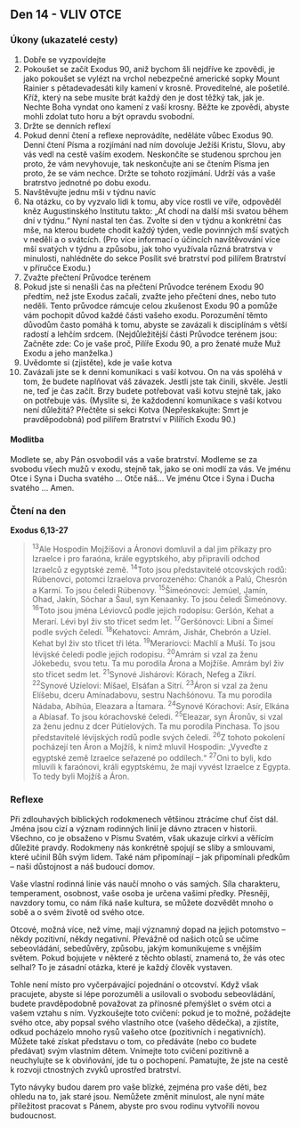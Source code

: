 ## Den 14 - VLIV OTCE

### Úkony (ukazatelé cesty)

1. Dobře se vyzpovídejte
1. Pokoušet se začít Exodus 90, aniž bychom šli nejdříve ke zpovědi, je jako pokoušet se vylézt na vrchol nebezpečné americké sopky Mount Rainier s pětadevadesáti kily kamení v krosně. Proveditelné, ale pošetilé. Kříž, který na sebe musíte brát každý den je dost těžký tak, jak je. Nechte Boha vyndat ono kamení z vaší krosny. Běžte ke zpovědi, abyste mohli zdolat tuto horu a být opravdu svobodní.
1. Držte se denních reflexí
1. Pokud denní čtení a reflexe neprovádíte, neděláte vůbec Exodus 90. Denní čtení Písma a rozjímání nad ním dovoluje Ježíši Kristu, Slovu, aby vás vedl na cestě vaším exodem. Neskončíte se studenou sprchou jen proto, že vám nevyhovuje, tak neskončujte ani se čtením Písma jen proto, že se vám nechce. Držte se tohoto rozjímání. Udrží vás a vaše bratrstvo jednotné po dobu exodu.
1. Navštěvujte jednu mši v týdnu navíc
1. Na otázku, co by vyzvalo lidi k tomu, aby více rostli ve víře, odpověděl kněz Augustinského Institutu takto: „Ať chodí na další mši svatou během dní v týdnu.“ Nyní nastal ten čas. Zvolte si den v týdnu a konkrétní čas mše, na kterou budete chodit každý týden, vedle povinných mší svatých v neděli a o svátcích. (Pro více informací o účincích navštěvování více mší svatých v týdnu a způsobu, jak toho využívala různá bratrstva v minulosti, nahlédněte do sekce Posílit své bratrství pod pilířem Bratrství v příručce Exodu.)
1. Zvažte přečtení Průvodce terénem
1. Pokud jste si nenašli čas na přečtení Průvodce terénem Exodu 90 předtím, než jste Exodus začali, zvažte jeho přečtení dnes, nebo tuto neděli. Tento průvodce rámcuje celou zkušenost Exodu 90 a pomůže vám pochopit důvod každé části vašeho exodu. Porozumění těmto důvodům často pomáhá k tomu, abyste se zavázali k disciplínám s větší radostí a lehčím srdcem. (Nejdůležitější části Průvodce terénem jsou: Začněte zde: Co je vaše proč, Pilíře Exodu 90, a pro ženaté muže Muž Exodu a jeho manželka.)
1. Uvědomte si (zjistěte), kde je vaše kotva
1. Zavázali jste se k denní komunikaci s vaší kotvou. On na vás spoléhá v tom, že budete naplňovat váš závazek. Jestli jste tak činili, skvěle. Jestli ne, teď je čas začít. Brzy budete potřebovat vaši kotvu stejně tak, jako on potřebuje vás. (Myslíte si, že každodenní komunikace s vaší kotvou není důležitá? Přečtěte si sekci Kotva (Nepřeskakujte: Smrt je pravděpodobná) pod pilířem Bratrství v Pilířích Exodu 90.)

#### Modlitba

Modlete se, aby Pán osvobodil vás a vaše bratrství.
Modleme se za svobodu všech mužů v exodu, stejně tak, jako se oni modlí za vás.
Ve jménu Otce i Syna i Ducha svatého … Otče náš… Ve jménu Otce i Syna i Ducha svatého … Amen.

### Čtení na den

**Exodus 6,13-27**

> <sup>13</sup>Ale Hospodin Mojžíšovi a Áronovi domluvil a dal jim příkazy pro Izraelce i pro faraóna, krále egyptského, aby připravili odchod Izraelců z egyptské země.
> <sup>14</sup>Toto jsou představitelé otcovských rodů: Rúbenovci, potomci Izraelova prvorozeného: Chanók a Palú, Chesrón a Karmí. To jsou čeledi Rúbenovy.
> <sup>15</sup>Šimeónovci: Jemúel, Jamín, Ohad, Jakín, Sóchar a Šaul, syn Kenaanky. To jsou čeledi Šimeónovy.
> <sup>16</sup>Toto jsou jména Léviovců podle jejich rodopisu: Geršón, Kehat a Merarí. Lévi byl živ sto třicet sedm let.
> <sup>17</sup>Geršónovci: Libní a Šimeí podle svých čeledí.
> <sup>18</sup>Kehatovci: Amrám, Jishár, Chebrón a Uzíel. Kehat byl živ sto třicet tři léta.
> <sup>19</sup>Meraríovci: Machlí a Muší. To jsou lévijské čeledi podle jejich rodopisu.
> <sup>20</sup>Amrám si vzal za ženu Jókebedu, svou tetu. Ta mu porodila Árona a Mojžíše. Amrám byl živ sto třicet sedm let.
> <sup>21</sup>Synové Jishárovi: Kórach, Nefeg a Zikrí.
> <sup>22</sup>Synové Uzíelovi: Míšael, Elsáfan a Sitrí.
> <sup>23</sup>Áron si vzal za ženu Elíšebu, dceru Amínadabovu, sestru Nachšónovu. Ta mu porodila Nádaba, Abíhúa, Eleazara a Ítamara.
> <sup>24</sup>Synové Kórachovi: Asír, Elkána a Abíasaf. To jsou kórachovské čeledi.
> <sup>25</sup>Eleazar, syn Áronův, si vzal za ženu jednu z dcer Pútíelových. Ta mu porodila Pinchasa. To jsou představitelé lévijských rodů podle svých čeledí.
> <sup>26</sup>Z tohoto pokolení pocházejí ten Áron a Mojžíš, k nimž mluvil Hospodin: „Vyveďte z egyptské země Izraelce seřazené po oddílech.“
> <sup>27</sup>Oni to byli, kdo mluvili k faraónovi, králi egyptskému, že mají vyvést Izraelce z Egypta. To tedy byli Mojžíš a Áron.

### Reflexe

Při zdlouhavých biblických rodokmenech většinou ztrácíme chuť číst dál. Jména jsou cizí a význam rodinných linií je dávno
ztracen v historii. Všechno, co je obsaženo v Písmu Svatém, však ukazuje církvi a věřícím důležité pravdy. Rodokmeny nás
konkrétně spojují se sliby a smlouvami, které učinil Bůh svým lidem. Také nám připomínají – jak připomínali předkům – naši
důstojnost a náš budoucí domov.

Vaše vlastní rodinná linie vás naučí mnoho o vás samých. Síla charakteru, temperament, osobnost, vaše osoba je určena vašimi
předky. Přesněji, navzdory tomu, co nám říká naše kultura, se můžete dozvědět mnoho o sobě a o svém životě od svého otce.

Otcové, možná více, než víme, mají významný dopad na jejich potomstvo – někdy pozitivní, někdy negativní. Převážně od
našich otců se učíme sebeovládání, sebedůvěry, způsobu, jakým komunikujeme s vnějším světem. Pokud bojujete v některé z
těchto oblastí, znamená to, že vás otec selhal? To je zásadní otázka, které je každý člověk vystaven.

Tohle není místo pro vyčerpávající pojednání o otcovství. Když však pracujete, abyste si lépe porozuměli a usilovali o svobodu
sebeovládání, budete pravděpodobně považovat za přínosné přemýšlet o svém otci a vašem vztahu s ním. Vyzkoušejte toto
cvičení: pokud je to možné, požádejte svého otce, aby popsal svého vlastního otce (vašeho dědečka), a zjistíte, odkud pocházelo
mnoho rysů vašeho otce (pozitivních i negativních). Můžete také získat představu o tom, co předáváte (nebo co budete předávat)
svým vlastním dětem. Vnímejte toto cvičení pozitivně a neuchylujte se k obviňování, jde tu o pochopení. Pamatujte, že jste na
cestě k rozvoji ctnostných zvyků uprostřed bratrství.

Tyto návyky budou darem pro vaše blízké, zejména pro vaše děti, bez
ohledu na to, jak staré jsou. Nemůžete změnit minulost, ale nyní máte příležitost pracovat s Pánem, abyste pro svou rodinu
vytvořili novou budoucnost.
